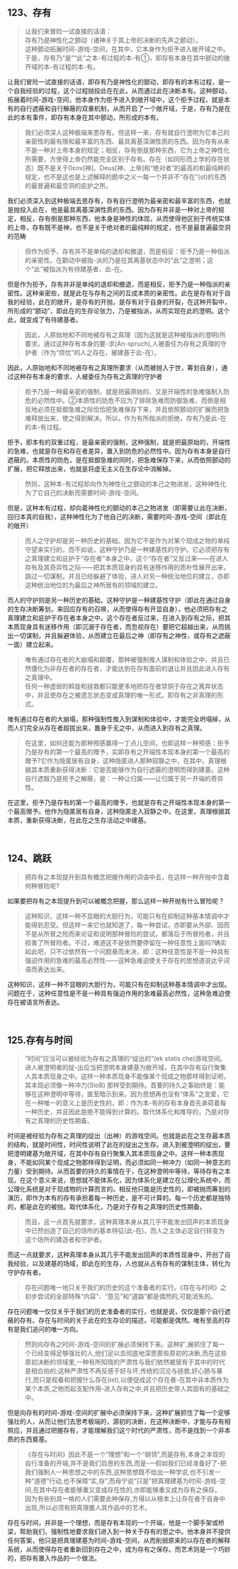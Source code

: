 <h2>123、存有</h2><blockquote data-pid="1BJTqVxI">让我们来冒险一试直接的话语：<br>存有乃是神性化之颤动（诸神关于其上帝的决断的先声之颤动）。<br>这种颤动拓展时间-游戏-空间，在其中，它本身作为拒予进入敞开域之中。于是，存有乃“是”“此”之本-有过程的本-有①，即存有本身在其中颤动的敞开域的本-有过程的本-有。</blockquote><p data-pid="3EEEelmI">让我们冒险一试直接的话语，即存有乃是神性化的颤动，即存有的本有过程，是一个自我经验的过程，这个过程抛投此在在此，从而通过此在决断本有。这种颤动，拓展着时间-游戏-空间，他本身作为拒予进入到敞开域中，这个拒予过程，就是本有的自行遮蔽和自行解蔽的双重机制，从而开启了一个敞开域，于是，存有乃是在此的本有事件，即存有本身在其中颤动，所形成的本有。</p><blockquote data-pid="6gCIO2pO">我们必须深人这种极端来思存有。但这样一来，存有就自行澄明为它本己的亲密性的最有限和最丰富的东西、最具离基深渊性质的东西。因为存有从来不是一种对上帝本身的规定；相反，存有倒是那种东西，它为上帝之神性化所需要，方使得上帝仍然能完全区别于存有。存在（如同形而上学的存在状态）既不是关于0εov[神]、Deus[神、上帝]和“绝对者”的最高的和最纯粹的规定，也不是这也是上述解释的题中之义一每一个并非不“存在”(st)的东西的最普遍和最空洞的庇护之所。</blockquote><p data-pid="YjzUmHcF">我们必须深入到这种极端去思存有，存有自行澄明为最亲密和最丰富的东西，也就是抛投入此在，他是最具离基深渊性质的东西。因为存有并非是一种对上帝的规定，相反，存有倒是那种东西，他本身是神性的体现，从而使得他区别于传统实体的上帝，存有既不是神，也不是关于绝对者的最纯粹的规定，也不是最普遍最空洞的范畴</p><blockquote data-pid="ql2KECWE">但作为拒予，存有并不是单纯的退却和撤退，而是相反：拒予乃是一种指派的亲密性。在颧动中被指-派的乃是在其离基状态中的“此”之澄明；这个“此”被指派为有待建基者、此-在。</blockquote><p data-pid="kwqIMovo">但是作为拒予，存有并非是单纯的退却和撤退，而是相反，拒予乃是一种指派的亲密性。这种亲密些，就是此在与存有之间的互成本质的亲密性。此在是存有对于自我的经验，此在的敞开，是存有的开抛，是存有对于自身的开裂，在这种开裂中，所形成的“颤动”，即此在的生存论张力，乃是被指派，从而实现在此的澄明。这个此，就变成了有待建基者。</p><blockquote data-pid="LMgeh5vg">因此，人原始地和不同地被存有之真理（因为这就是这种被指派的澄明)所要求。通过这种存有本身的要-求(An-spruch),人被委任为存有之真理的守护者（作为“烦忧”的人之存在，被建基于此-在）。</blockquote><p data-pid="_B60u0cW">因此，人原始地和不同地被存有之真理所要求（从而被抛入于世，筹划自身），通过这种存有本身的要求，人被委任为存有之真理的守护者</p><blockquote data-pid="Esltjr9O">拒予乃是一种最亲密的强制，就是把最原始的、又是开端性的急难强制入防危的必然性中。②本质性的防危不应为了排除急难而防御急难，而倒是相反地必须在抵御急难之际恰恰把急难保存下来，并且依照颤动的扩展而把急难释放出来，使之得到解决。所以，作为有所指派的拒绝，存有乃是此-在的本-有过程。</blockquote><p data-pid="lZw8f69A">拒予，即本有的双重过程，是最亲密的强制，这种强制，就是把最原始的，开端性的急难，也就是存在和存在者差异，置入到防危的必然性中。因为存有本身是自行遮蔽的。本质性的防危，是在抵御急难的同时，把急难保存下来，从而依照颤动的扩展，把它释放出来，也就是将虚无主义在生存论中消解掉。</p><blockquote data-pid="DnC8k5Zi">然则，这种本-有过程却向作为神性化之颤动的本己之物进发，这种神性化为了它自己的决断而需要时间-游戏-空间。</blockquote><p data-pid="C8OLGZf7">但是，这种本有过程，却向着神性化的颤动的本己之物进发（即需要让此在决断，回归本真的自我），这种神性化为了他自己的决断，需要时间-游戏-空间（即此在的敞开）</p><blockquote data-pid="txUxTr-l">而人之守护却是另一种历史的基础。因为它不是作为对某个现成之物的单纯守望来实行的，而不如说，这种守护乃是一种建基性的守护。它必须把存有之真理建立和庇护于“存在者”本身之中，这个“存在者”又反过来——在进人存有及其奇异性之际——把其本质现身的具有迷移作用的质朴性展开出来，跳过一切谋制，并且已经躲避了体验，进人对另一种统治地位的建立，亦即这种统治地位的为最后之神所居有的领域的建立。</blockquote><p data-pid="7uI5Xsqj">而人的守护则是另一种历史的基础，这种守护是一种建基性守护（即此在通过自身的生存决断筹划，来回应存有的召唤，从而使得存有开显自身），他必须把存有之真理建立和庇护于存在者本身之中。这个存在者反过来，在进入到存有之际，把其本质现身具有迷移作用（即沉溺于存在者，而忽视存在）要把它超越出来，从而挑出一切谋制，并且躲避体验，从而建立在最后之神（即存有之神性，或存有之遮蔽一面）建立起来。</p><blockquote data-pid="gaeKTrLu">唯有通过存在者的大崩塌和颠覆，那种被强制推人谋制和体验之中，并且已然僵化为非存在者的存在者，才能达到在存有面前的退让并且因此进人存有之真理中。<br>任何一种虚弱的斡旋和拯救都只能更多地把存在者禁铜于存在之离弃状态中，并且使存在之被遗忘状态变成真理的唯一形式，即存有之非真理的形式。</blockquote><p data-pid="VYeAWdxp">唯有通过存在者的大崩塌，那种强制性推入到谋制和体验中，才能完全坍塌掉，从而人们完全从存在者超拔出来，置身于无之中，从而进入到存有之真理。</p><blockquote data-pid="IXxhcp3u">在这里，如何还能为那种预感赢得一丁点儿空间，也即这样一种预感：拒予乃是存有的第一个最高的赠予，实即存有之开端性本现本身的第一个最高的赠予?它作为隐匿居有自身，这种隐匿进人那种寂静之中，在其中，真理根据其本质重新获得决断：它是否能够作为自行遮蔽的澄明而得到建基。这种自行遮敲乃是拒予之解蔽，是：一种让归属——让归属于另一开端的奇异性。</blockquote><p data-pid="j0nw6GhF">在这里，拒予乃是存有的第一个最高的赠予，也就是存有之开端性本现本身的第一个最高赠予。他作为隐匿居有自身，这种隐匿走入寂静之中。在这里，真理根据其本质，重新获得决断，在此在之生存活动之中建基。</p><p><br></p><h2>124、跳跃</h2><blockquote data-pid="oQTYbCw9">把存有之本现提升到具有概念把握作用的词语中去，在这样一种开抛中含着何种冒险呢?</blockquote><p data-pid="o1UWyyOl">如果要把存有之本现提升到可以被概念把握，那么这样一种开抛有什么冒险呢？</p><blockquote data-pid="OaxIs5LC">这种知识，这样一种不显眼的大胆行为，可能只有在抑制这种基本情调中才能得到忍受。但这样一来它也就知道了，每一种尝试，亦即要从外部、因而不是从所冒之险而来论证和说明那种冒险的尝试，都落后于所冒险者，并且损害了所冒险者。不过，难道这不是依然要停留在一种任意性上面吗?确实如此吧，只不过依然有一个问题悬而未决，即：这种任意性是不是一种具有强迫作用的急难的最高必然性——这种急难迫使关于存在的思想道说达乎词语而表达出来。</blockquote><p data-pid="uzLMnnYt">这种知识，这样一种不显眼的大胆行为，可能只有在抑制这种基本情调中才出现。问题在于，这种任意性是不是一种具有强迫作用的急难最高必然性，这种急难迫使存在被语言所表达。</p><p><br></p><h2>125.存有与时间</h2><blockquote data-pid="3FlRDaLE">“时间”应当可以被经验为存有之真理的“绽出的”(ek statis che)游戏空间。进人被澄明者的绽-出应当把澄明本身建基为敞开域，在其中存有自行聚集人其本质现身之中。这样一种本质现身不能像某个现成之物那样得到证明， 其本现必须像一种冲力(StoB) 那样受到期待。首要的持久之事始终是：能够在这种澄明中等待，直至暗示到来。因为思想再也没有“体系"之宠爱，它在一种唯一的意义上是历史性的，即：作为本-有的存有本身首先承荷着每一种历史，并且因此是绝不能得到计算的。取代体系化和推导的，乃是对存有之真理的历史性期备。</blockquote><p data-pid="VPy9e-Fg">时间是被经验为存有之真理的绽出（出神）的游戏空间。也就是此在之生存最本质的结构，就是时间性，时间性说明了此在的绽出之生存。进入到被澄明的绽出，要把澄明建基为敞开域，在其中存有自行聚集入其本质现身之中。这样一种本质现身，不能如同某个现成之物那样得到证明，而必须如同一种冲力（如同一种意志的力量）受到期待。从而首要的持久的事情在于，在这种澄明中等待，等待存有之本现。在这个意义来说，思想就不能体系化，因为体系化是建立在公理化系统中，而公理化系统是对于现成物的计算而言的。相反他只能是历史性的，即被抛而筹划的演历，即作为本有的存有承担着每一种历史，是不可计算的。每一个历史都是独特的，都是此在的被抛。取代体系化，乃是对于存有之真理的历史性期备。</p><blockquote data-pid="g2KHorde">而且，这一点首先就要求，这种真理本身从其几乎不能发出回声的本质现身中已然创造了自己的场所的基本特征(此-在)，而人之主体必定自行转变为这个场所的建造者和守护者。</blockquote><p data-pid="2yT1Scor">而这一点就要求，这种真理本身从其几乎不能发出回声的本质性现身中，开创了自我经验，以及建基的场域，即此在的生存，人也就从占有存有的谋制主体，转化为守护存有者。</p><blockquote data-pid="J49vWSZq">存在问题唯一地只关乎我们的历史的这个准备者的实行。《存在与时间》之初步尝试的全部特殊“内容”、“意见”和“道路”都是偶然的,可能消失的。</blockquote><p data-pid="WjeaHucG">存在问题唯一仅仅关乎于我们的历史准备者的实行，也就是说，仅仅是那个自行遮蔽的存有。存在与时间的关于此在的生存论的描述，可能都是偶然。唯有至高的存有是我们追问的唯一方向。</p><blockquote data-pid="z5eI9sHj">然则向存有之时间-游戏-空间的扩展必须保持下来。这种扩,展抓住了每一个已经变得足够强壮的人,他们足以去彻底地深思那些原初的决断,而在这些原初决断的领域里,一种有所知晓的严肃性与我们依然被居有于其中的时代是相合拍的;这种严肃性不再反感于好与坏,传统的沉沦与拯救,好心肠与暴行,而只是观看和把握什么存在(ist),以便促成这个存在者-在其中非本质作为某个本质,之物而起支配作用-进入存有之中,并且把历史带人其固有的基础之中。</blockquote><p data-pid="NcNREQIR">但是向存有的时间-游戏-空间的扩展中必须保持下来，这种扩展抓住了每一个足够强壮的人，从而让他们去思考极端的，源初的决断，在这种决断中，才能与存有相照应，并且通过把握存有，才能理解我们这个时代的严肃性，而不是找到一个非本质的东西奠基。</p><blockquote data-pid="Gyk9X8PC">《存在与时间》因此不是一个“理想”和一个“纲领”,而是存有,本身之本现的自行准备的开端,并不是我们启思的东西,而是-一假如我们已经准备好了-把我们强制人一种思想之中的东西,这种思想既不给出一种学说,也不引发一种“道德”行动,也不保障“实,存”,而毋宁说“只是"把真理建基为时间-游戏-空间,在其中存在者能够重又变成存在性的,亦即能够重又成为存有之保存。<br>因为有些别具一格的人们需要此种保存,方得以从根本上让存在者于自身中出现,所以必须有把真理置人其作品中的艺术。</blockquote><p data-pid="kYLx1z1b">存在与时间，并非是一个理想，而是存有本现的一个开端，他是一个脚手架或桥梁，帮助我们，强制性地要求我们进入到一种关于存有的思之中。他本身并不提供任何答案，他只是把真理建基为时间-游戏-空间，从而削弱原来的以存在者的解释系统，从而使得存在者重新回到存在之中，成为存有之保存。而艺术则是一个巧妙的，把存有置入作品的一个做法。</p><p></p>